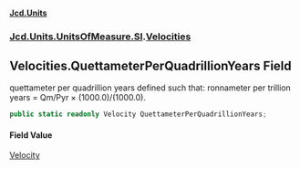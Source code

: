 #### [Jcd.Units](index 'index')
### [Jcd.Units.UnitsOfMeasure.SI](Jcd.Units.UnitsOfMeasure.SI 'Jcd.Units.UnitsOfMeasure.SI').[Velocities](Velocities 'Jcd.Units.UnitsOfMeasure.SI.Velocities')

## Velocities.QuettameterPerQuadrillionYears Field

quettameter per quadrillion years defined such that: ronnameter per trillion years = Qm/Pyr × (1000.0)/(1000.0).

```csharp
public static readonly Velocity QuettameterPerQuadrillionYears;
```

#### Field Value
[Velocity](Velocity 'Jcd.Units.UnitTypes.Velocity')